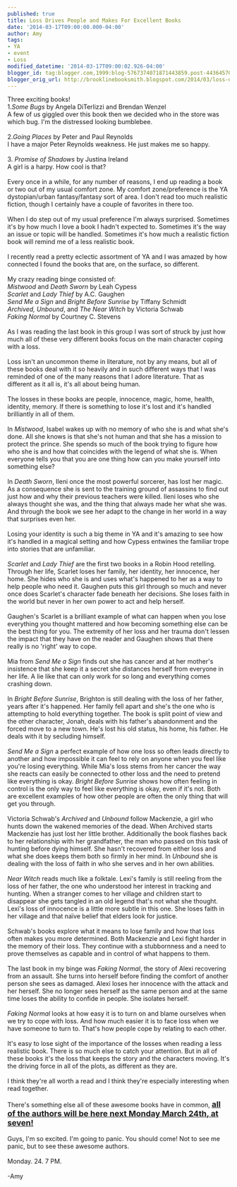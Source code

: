 ```yaml
---
published: true
title: Loss Drives People and Makes For Excellent Books
date: '2014-03-17T09:00:00.000-04:00'
author: Amy
tags:
- YA
- event
- Loss
modified_datetime: '2014-03-17T09:00:02.926-04:00'
blogger_id: tag:blogger.com,1999:blog-5767374071871443859.post-4436457032779327368
blogger_orig_url: http://brooklinebooksmith.blogspot.com/2014/03/loss-drives-people-and-makes-for.html
---
```


Three exciting books!<br />1.<i>Some Bugs </i>by Angela DiTerlizzi and Brendan Wenzel<br />A few of us giggled over this book then we decided who in the store was which bug. I'm the distressed looking bumblebee.<br /><br />2.<i>Going Places</i> by Peter and Paul Reynolds<br />I have a major Peter Reynolds weakness. He just makes me so happy.<br /><br />3. <i>Promise of Shadows</i> by Justina Ireland<br />A girl is a harpy. How cool is that?<br /><br />Every once in a while, for any number of reasons, I end up reading a book or two out of my usual comfort zone. My comfort zone/preference is the YA dystopian/urban fantasy/fantasy sort of area. I don't read too much realistic fiction, though I certainly have a couple of favorites in there too. <br /><br />When I do step out of my usual preference I'm always surprised. Sometimes it's by how much I love a book I hadn't expected to. Sometimes it's the way an issue or topic will be handled. Sometimes it's how much a realistic fiction book will remind me of a less realistic book. <br /><br />I recently read a pretty eclectic assortment of YA and I was amazed by how connected I found the books that are, on the surface, so different. <br /><br />My crazy reading&nbsp;binge consisted of:<br /><i>Mistwood</i> and <i>Death Sworn</i> by Leah Cypess<br /><i>Scarlet</i> and <i>Lady Thief</i> by A.C. Gaughen<br /><i>Send Me a Sign</i> and <i>Bright Before Sunrise</i> by Tiffany Schmidt<br /><i>Archived, Unbound</i>, and <i>The Near Witch</i> by Victoria Schwab<br /><i>Faking Normal</i> by Courtney C. Stevens<br /><br />As I was reading the last book in this group I was sort of struck by just how much all of these very different books focus on the main character coping with a loss.<br /><br />Loss isn't an uncommon theme in literature, not by any means, but all of these books deal with it so heavily and in such different ways that I was reminded of one of the many reasons that I adore literature. That as different as it all is, it's all about being human.<br /><br />The losses in these books are people, innocence, magic, home,&nbsp;health, identity, memory. If there is something to lose it's lost and it's handled brilliantly in all of them.<br /><br />In <i>Mistwood</i>, Isabel wakes up with no memory of who she is and what she's done. All she knows is that she's not human and that she has a mission to protect the prince. She spends so much of the book trying to figure how who she is and how that coincides with the legend of what she is. When everyone tells you that you are one thing how can you make yourself into something else?<br /><br />In <i>Death Sworn</i>, Ileni once the most powerful sorcerer, has lost her magic. As a consequence she is sent to the training ground of assassins to find out just how and why&nbsp;their previous teachers were killed. Ileni loses who she always thought she was, and the thing that always made her what she was. And through the book we see her adapt to the change in her world in a way that surprises even her.<br /><br />Losing your identity is such a big theme in YA and it's amazing to see how it's handled in a magical setting and how Cypess entwines the familiar trope into stories that are unfamiliar.<br /><br /><i>Scarlet</i> and <i>Lady Thief</i> are the first two books in a Robin Hood retelling. Through her life, Scarlet loses her family, her identity, her innocence, her home. She hides who she is and uses what's happened to her as a way to help people who need it. Gaughen puts this girl through so much and never once does Scarlet's character fade beneath her decisions. She loses faith in the world but never in her own power to act and help herself. <br /><br />Gaughen's Scarlet is a brilliant example of what can happen when you lose everything you thought mattered and how becoming something else can be the best thing for you. The extremity of her loss and her trauma don't lessen the impact that they have on the reader and Gaughen shows that there really is no 'right' way to cope.<br /><br />Mia from<i> Send Me a Sign</i> finds out she has cancer and at her mother's insistence that she keep it a secret she distances herself from everyone in her life. A lie like that can only work for so long and everything comes crashing down. <br /><br />In <i>Bright Before Sunrise</i>, Brighton is still dealing with the loss of her father, years after it's happened. Her family fell apart and she's the one who is attempting to hold everything together. The book is split point of view and the other character, Jonah, deals with his father's abandonment and the forced move to a new town. He's lost his old status, his home, his father. He deals with it by secluding himself.<br /><br /><i>Send Me a Sign</i> a perfect example of how one loss so often leads directly to another and how impossible it can feel to rely on anyone when you feel like you're losing everything. While Mia's loss stems from her cancer the way she reacts can easily be connected to other loss and the need to pretend like everything is okay.<i> Bright Before Sunrise</i> shows how often feeling in control is the only way to feel like everything is okay, even if it's not. Both are excellent examples of how other people are often the only thing that will get you through. <br /><br />Victoria Schwab's <i>Archived</i> and <i>Unbound</i> follow Mackenzie, a girl who hunts down the wakened memories of the dead. When Archived starts Mackenzie has just lost her little brother. Additionally the book flashes back to her relationship with her grandfather, the man who passed on this task of hunting before dying himself. She hasn't recovered from either loss and what she does keeps them both so firmly in her mind. In <i>Unbound </i>she is dealing with the loss of faith in who she serves and in her own abilities.<br /><br /><em>Near Witch</em> reads much like a folktale. Lexi's family is still reeling from the loss of her father, the one who understood her interest in tracking and hunting. When a stranger comes to her village and children start to disappear she gets tangled in an old legend that's not what she thought. Lexi's loss of innocence is a little more subtle in this one. She loses faith in her village and that naïve belief that elders look for justice. <br /><br />Schwab's books explore what it means to lose family and how that loss often makes you more determined. Both Mackenzie and Lexi fight harder in the memory of their loss. They continue with a stubbornness and a need to prove themselves as capable and in control of what happens to them.<br /><br />The last book in my binge was <em>Faking Normal</em>, the story of Alexi recovering from an assault. She turns into herself before finding the comfort of another person she sees as damaged. Alexi loses her innocence with the attack and her herself. She no longer sees herself as the same person and at the same time loses the ability to confide in people. She isolates herself.<br /><br /><em>Faking Normal </em>looks at how easy it is to turn on and blame ourselves when we try to cope with loss. And how much easier it is to face loss when we have someone to turn to. That's how people cope by relating to each other.<br /><br />It's easy to lose sight of the importance of the losses when reading a less realistic book. There is so much else to catch your attention. But in all of these books it's the loss that keeps the story and the characters moving. It's the driving force in all of the plots, as different as they are.<br /><br />I think they're all worth a read and I think they're especially interesting when read together.<br /><br />There's something else all of these awesome books have in common, <b><u><span style="font-size: large;">all of the authors will be here next Monday March 24th, at seven!</span></u></b><br /><br />Guys, I'm so excited. I'm going to panic. You should come! Not to see me panic, but to see these awesome authors.<br /><br />Monday. 24. 7 PM.<br /><br />-Amy